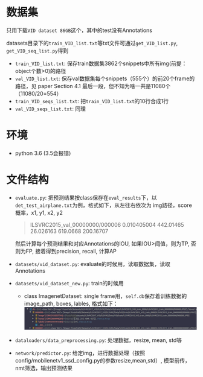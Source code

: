 # 数据集
只用下载`VID dataset 86GB`这个，其中的test没有Annotations

datasets目录下的`train_VID_list.txt`等txt文件可通过`get_VID_list.py`,  `get_VID_seq_list.py`得到

- `train_VID_list.txt`: 保存train数据集3862个snippets中所有img(前提：object个数>0)的路径
- `val_VID_list.txt`: 保存val数据集每个snippets（555个）的前20个frame的路径，见 paper Section 4.1 最后一段，但不知为啥一共是11080个（11080/20=554）
- `train_VID_seqs_list.txt`: 把`train_VID_list.txt`的10行合成1行
- `val_VID_seqs_list.txt`: 同理
# 环境
- python 3.6 (3.5会报错)
# 文件结构
- `evaluate.py`: 把预测结果按class保存在`eval_results`下，以`det_test_airplane.txt`为例，格式如下，从左往右依次为 img路径，score概率，x1, y1, x2, y2 
  > ILSVRC2015_val_00000000/000006 0.010405004 442.01465 26.026163 619.0668 200.16707
  
  然后计算每个预测结果和对应Annotations的IOU, 如果IOU>阈值，则为TP, 否则为FP, 接着得到precision, recall, 计算AP
- `datasets/vid_dataset.py`: evaluate的时候用，读取数据集，读取Annotations
- `datasets/vid_dataset_new.py`: train的时候用
  - class ImagenetDataset: single frame用，`self.db`保存着训练数据的image_path, boxes, lables, 格式如下：
    ![](fig/ImagenetDataset_db.PNG)
  
- `dataloaders/data_preprocessing.py`: 处理数据，resize, mean, std等
- `network/predictor.py`: 给定img，进行数据处理（按照config/mobilenetv1_ssd_config.py的参数resize,mean,std）, 模型前传，nmt筛选，输出预测结果
